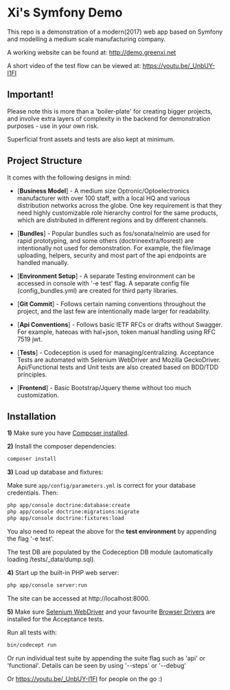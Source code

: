 Xi's Symfony Demo
========================

This repo is a demonstration of a modern(2017) web app based on Symfony and modelling a medium scale manufacturing company.

A working website can be found at: http://demo.greenxi.net 

A short video of the test flow can be viewed at: https://youtu.be/_UnbUY-I1FI


Important! 
--------------

Please note this is more than a 'boiler-plate' for creating bigger projects, and involve extra layers of complexity in the 
backend for demonstration purposes - use in your own risk. 

Superficial front assets and tests are also kept at minimum.  
 
 
Project Structure 
--------------

It comes with the following designs in mind:

  * [**Business Model**] - A medium size Optronic/Optoelectronics manufacturer with over 100 staff, with a local HQ and 
  various distribution networks across the globe. One key requirement is that they need highly customizable role
  hierarchy control for the same products, which are distributed in different regions and by different channels.

  * [**Bundles**] - Popular bundles such as fos/sonata/nelmio are used for rapid prototyping, and some others
  (doctrineextra/fosrest) are intentionally not used for demonstration. For example, the file/image uploading, helpers, 
  security and most part of the api endpoints are handled manually. 

  * [**Environment Setup**] -  A separate Testing environment can be accessed in console with '-e test' flag. A separate 
  config file (config_bundles.yml) are created for third party libraries.

  * [**Git Commit**] - Follows certain naming conventions throughout the project, and the last few are intentionally made 
  larger for readability.

  * [**Api Conventions**] - Follows basic IETF RFCs or drafts without Swagger. For example, hateoas with hal+json, token 
  manual handling using RFC 7519 jwt.

  * [**Tests**] - Codeception is used for managing/centralizing. Acceptance Tests are automated with Selenium WebDriver 
  and Mozilla GeckoDriver. Api/Functional tests and Unit tests are also created based on BDD/TDD principles.
  
  * [**Frontend**] - Basic Bootstrap/Jquery theme without too much customization.


Installation
--------------

**1)** Make sure you have [Composer installed](https://getcomposer.org/).

**2)** Install the composer dependencies:


```bash
composer install
```

**3)** Load up database and fixtures:

Make sure `app/config/parameters.yml` is correct for your database
credentials. Then:

```bash
php app/console doctrine:database:create
php app/console doctrine:migrations:migrate
php app/console doctrine:fixtures:load
```
You also need to repeat the above for the **test environment** by appending the flag '-e test'. 

The test DB are populated by the Codeception DB module (automatically loading /tests/_data/dump.sql). 

**4)** Start up the built-in PHP web server:

```bash
php app/console server:run
```

The site can be accessed at http://localhost:8000.

**5)** Make sure [Selenium WebDriver](http://www.seleniumhq.org/) and your favourite [Browser Drivers](http://www.seleniumhq.org/download/) 
are installed for the Acceptance tests. 

Run all tests with:

```bash
bin/codecept run 
```

Or run individual test suite by appending the suite flag such as 'api' or 'functional'. Details can be seen by using
 '--steps' or '--debug'
 
Or https://youtu.be/_UnbUY-I1FI for people on the go :) 
